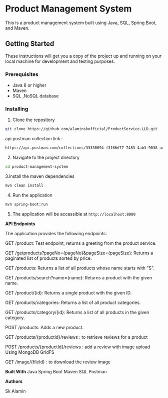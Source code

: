 # Product Management System

This is a product management system built using Java, SQL, Spring Boot, and Maven.

## Getting Started

These instructions will get you a copy of the project up and running on your local machine for development and testing purposes.

### Prerequisites

- Java 8 or higher
- Maven
- SQL ,NoSQL database

### Installing

1. Clone the repository
```bash
git clone https://github.com/alaminskofficial/ProductService-LLD.git

```

api postman collection link :
```bash
https://api.postman.com/collections/33330094-f3166d77-7483-4ab3-9038-a460016d2a93?access_key=PMAT-01HX1KY257FWSGSJ7BVSASDRQF
```

2. Navigate to the project directory
```bash
cd product-management-system
```
3.install the maven dependencies
```bash
mvn clean install
```
4. Run the application
```bash
mvn spring-boot:run
```
5. The application will be accessible at `http://localhost:8080`


**API Endpoints**

The application provides the following endpoints:  

GET /product: Test endpoint, returns a greeting from the product service.

GET /getproducts?pageNo={pageNo}&pageSize={pageSize}: Returns a paginated list of products sorted by price.

GET /products: Returns a list of all products whose name starts with "S".

GET /products/search?name={name}: Returns a product with the given name.

GET /product/{id}: Returns a single product with the given ID.

GET /products/categories: Returns a list of all product categories.

GET /products/category/{id}: Returns a list of all products in the given category.

POST /products: Adds a new product.

GET /products/{productId}/reviews : to retrieve reviews for a product

POST /products/{productId}/reviews : add a review with image upload Using MongoDB GridFS 

GET /image/{fileId} : to download the review image


**Built With**
Java
Spring Boot
Maven
SQL
Postman







**Authors**

Sk Alamin
